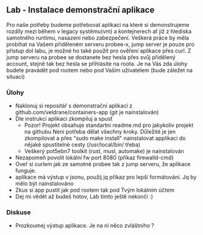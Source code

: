 ## Lab - Instalace demonstrační aplikace

Pro naše potřeby budeme potřebovat aplikaci na které si demonstrujeme rozdíly mezi během v legacy systému(vm) a kontejnerech
ať již z hlediska samotného runtimu, nasazení nebo zabezpečení. Veškerá práce by měla probíhat na Vašem přiděleném serveru
probee-x, jump server je pouze pro přístup dol labu, je možné ho také použít pro ověření aplikace přes curl.
Z jump serveru na probee se dostanete bez hesla přes svůj přidělený account, stejně tak bez hesla se přihlásíte na 
roota. Je na Vás zda úlohy budete pravádět pod rootem nebo pod Vaším uživatelem (bude záležet na situaci)

### Úlohy


- Naklonuj si repositář s demonstrační aplikací z github.com/veldrane/containers-app (git je nainstalován)
- Dle instrukcí aplikaci zkompiluj a spusť
    - Pozor! Projekt obsahuje standartni readme.md pro jakykoliv projekt na githubu
      Neni potřeba dělat všechny kroky. Důležité je jen zkompilovat a přes "sudo make install"
      nainstalovat applikaci do nějaké spustitelné cesty (/usr/local/bin/ třeba)
    - Veškerý pot5ebn7 toolkit (rust, musl, automake) je nainstalován
- Nezapomeň povolit lokální fw port 8080 (příkaz firewalld-cmd)
- Oveř si curlem jak ze samotné probee tak z jump serveru, že aplikace funguje.
- aplikace má výstup v jsonu, použij jq příkaz pro lepší formátování. Jq by mělo být nainstalováno
- Zkus si app pustit jak pod rootem tak pod Tvým lokálním účtem
- Dej mi vědět až budeš hotov, Lab tímto ještě nekončí :)

### Diskuse

- Prozkoumej výstup aplikace. Je na ní něco zvláštního ?


